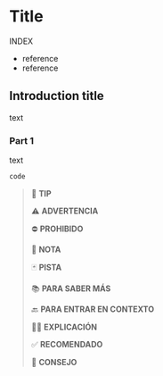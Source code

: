 # Title

INDEX

- reference
- reference

## Introduction title

text

### Part 1

text

~~~ps
code
~~~

> :100: **TIP**
>
> :warning: **ADVERTENCIA**
>
> :no_entry: **PROHIBIDO**
>
> :pencil: **NOTA**
>
> :black_joker: **PISTA**
>
> :books: **PARA SABER MÁS**
>
> :back: **PARA ENTRAR EN CONTEXTO**
>
> :woman_teacher: **EXPLICACIÓN**
>
> :white_check_mark: **RECOMENDADO**
>
> :gift_heart: **CONSEJO**